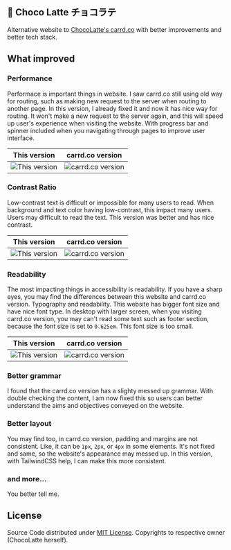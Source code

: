 ## 🍫 Choco Latte チョコラテ

Alternative website to [ChocoLatte's carrd.co](https://chocolattech.carrd.co/) with better improvements and better tech stack.

## What improved

### Performance

Performace is important things in website. I saw carrd.co still using old way for routing, such as making new request to the server when routing to another page. In this version, I already fixed it and now it has nice way for routing. It won't make a new request to the server again, and this will speed up user's experience when visiting the website. With progress bar and spinner included when you navigating through pages to improve user interface.

| This version                                                     | carrd.co version                                                     |
| ---------------------------------------------------------------- | -------------------------------------------------------------------- |
| ![This version](https://cdn.upload.systems/uploads/xA7CbxWZ.png) | ![carrd.co version](https://cdn.upload.systems/uploads/Qpn83L86.png) |

### Contrast Ratio

Low-contrast text is difficult or impossible for many users to read. When background and text color having low-contrast, this impact many users. Users may difficult to read the text. This version was better and has nice contrast.

| This version                                                     | carrd.co version                                                     |
| ---------------------------------------------------------------- | -------------------------------------------------------------------- |
| ![This version](https://cdn.upload.systems/uploads/NhoB59RX.png) | ![carrd.co version](https://cdn.upload.systems/uploads/W7X2RHdt.png) |

### Readability

The most impacting things in accessibility is readability. If you have a sharp eyes, you may find the differences between this website and carrd.co version. Typography and readability. This website has bigger font size and have nice font type. In desktop with larger screen, when you visiting carrd.co version, you may can't read some text such as footer section, because the font size is set to `0.625em`. This font size is too small.

| This version                                                     | carrd.co version                                                     |
| ---------------------------------------------------------------- | -------------------------------------------------------------------- |
| ![This version](https://cdn.upload.systems/uploads/PvJvdvxp.png) | ![carrd.co version](https://cdn.upload.systems/uploads/b7WluHhr.png) |

### Better grammar

I found that the carrd.co version has a slighty messed up grammar. With double checking the content, I am now fixed this so users can better understand the aims and objectives conveyed on the website.

### Better layout

You may find too, in carrd.co version, padding and margins are not consistent. Like, it can be `1px`, `2px`, or `4px` in some elements. It's not fixed and same, so the website's appearance may messed up. In this version, with TailwindCSS help, I can make this more consistent.

### and more...

You better tell me.

## License

Source Code distributed under [MIT License](./LICENSE). Copyrights to respective owner (ChocoLatte herself).
